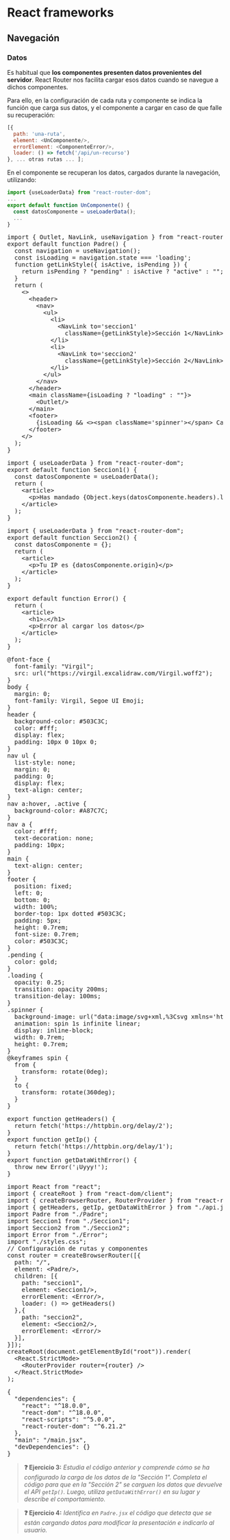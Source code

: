 # React frameworks
## Navegación
### Datos

Es habitual que **los componentes presenten datos provenientes del servidor**. React Router nos facilita cargar esos datos cuando se navegue a dichos componentes. 

Para ello, en la configuración de cada ruta y componente se indica la función que carga sus datos, y el componente a cargar en caso de que falle su recuperación:

```js
[{
  path: 'una-ruta',
  element: <UnComponente/>,
  errorElement: <ComponenteError/>,
  loader: () => fetch('/api/un-recurso')
}, ... otras rutas ... ];
```

En el componente se recuperan los datos, cargados durante la navegación, utilizando:

```js
import {useLoaderData} from "react-router-dom";
...
export default function UnComponente() {
  const datosComponente = useLoaderData();
  ...
}
```

<div class="sandpack" data-height="350px" data-width="65" data-navigator="true"><pre data-file="Padre.jsx">
import { Outlet, NavLink, useNavigation } from "react-router-dom";
export default function Padre() {
  const navigation = useNavigation();
  const isLoading = navigation.state === 'loading';
  function getLinkStyle({ isActive, isPending }) {
    return isPending ? "pending" : isActive ? "active" : "";
  }
  return (
    &lt;>
      &lt;header>
        &lt;nav>
          &lt;ul>
            &lt;li>
              &lt;NavLink to='seccion1' 
                className={getLinkStyle}>Sección 1&lt;/NavLink>
            &lt;/li>
            &lt;li>
              &lt;NavLink to='seccion2' 
                className={getLinkStyle}>Sección 2&lt;/NavLink>
            &lt;/li>
          &lt;/ul>
        &lt;/nav>
      &lt;/header>
      &lt;main className={isLoading ? "loading" : ""}>
        &lt;Outlet/>
      &lt;/main>
      &lt;footer>
        {isLoading && &lt;>&lt;span className='spinner'>&lt;/span> Cargando datos ...&lt;/>}
      &lt;/footer>
    &lt;/>
  );
}
</pre><pre data-file="Seccion1.jsx" data-hidden="true">
import { useLoaderData } from "react-router-dom";
export default function Seccion1() {
  const datosComponente = useLoaderData();
  return (
    &lt;article>
      &lt;p>Has mandado {Object.keys(datosComponente.headers).length} cabeceras&lt;/p>
    &lt;/article>
  );
}
</pre><pre data-file="Seccion2.jsx">
import { useLoaderData } from "react-router-dom";
export default function Seccion2() {
  const datosComponente = {};
  return (
    &lt;article>
      &lt;p>Tu IP es {datosComponente.origin}&lt;/p>
    &lt;/article>
  );
}
</pre><pre data-file="Error.jsx" data-hidden="true">
export default function Error() {
  return (
    &lt;article>
      &lt;h1>⚠️&lt;/h1>
      &lt;p>Error al cargar los datos&lt;/p>
    &lt;/article>
  );
}
</pre><pre data-file="styles.css" data-hidden="true">
@font-face {
  font-family: "Virgil";
  src: url("https://virgil.excalidraw.com/Virgil.woff2");
}
body {
  margin: 0;
  font-family: Virgil, Segoe UI Emoji;
}
header {
  background-color: #503C3C;
  color: #fff;
  display: flex;
  padding: 10px 0 10px 0;
}
nav ul {
  list-style: none;
  margin: 0;
  padding: 0;
  display: flex;
  text-align: center;
}
nav a:hover, .active {
  background-color: #A87C7C;
}
nav a {
  color: #fff;
  text-decoration: none;
  padding: 10px;
}
main {
  text-align: center;
}
footer {
  position: fixed;
  left: 0;
  bottom: 0;
  width: 100%;
  border-top: 1px dotted #503C3C;
  padding: 5px;
  height: 0.7rem;
  font-size: 0.7rem;
  color: #503C3C;
}
.pending {
  color: gold;
}
.loading {
  opacity: 0.25;
  transition: opacity 200ms;
  transition-delay: 100ms;
}
.spinner {
  background-image: url("data:image/svg+xml,%3Csvg xmlns='http://www.w3.org/2000/svg' fill='none' viewBox='0 0 24 24'%3E%3Cpath stroke='black' strokeLinecap='round' strokeLinejoin='round' strokeWidth='2' d='M20 4v5h-.582m0 0a8.001 8.001 0 00-15.356 2m15.356-2H15M4 20v-5h.581m0 0a8.003 8.003 0 0015.357-2M4.581 15H9' /%3E%3C/svg%3E");
  animation: spin 1s infinite linear;
  display: inline-block;
  width: 0.7rem;
  height: 0.7rem;
}
@keyframes spin {
  from {
    transform: rotate(0deg);
  }
  to {
    transform: rotate(360deg);
  }
}
</pre><pre data-file="api.js">
export function getHeaders() {
  return fetch('https://httpbin.org/delay/2');
}
export function getIp() {
  return fetch('https://httpbin.org/delay/1');
}
export function getDataWithError() {
  throw new Error('¡Uyyy!');
}
</pre><pre data-file="main.jsx" data-active="true">
import React from "react";
import { createRoot } from "react-dom/client";
import { createBrowserRouter, RouterProvider } from "react-router-dom";
import { getHeaders, getIp, getDataWithError } from "./api.js";
import Padre from "./Padre";
import Seccion1 from "./Seccion1";
import Seccion2 from "./Seccion2";
import Error from "./Error";
import "./styles.css";
// Configuración de rutas y componentes
const router = createBrowserRouter([{
  path: "/",
  element: &lt;Padre/>,
  children: [{
    path: "seccion1",
    element: &lt;Seccion1/>,
    errorElement: &lt;Error/>,
    loader: () => getHeaders()
  },{
    path: "seccion2",
    element: &lt;Seccion2/>,
    errorElement: &lt;Error/>
  }],
}]);
createRoot(document.getElementById("root")).render(
  &lt;React.StrictMode>
    &lt;RouterProvider router={router} />
  &lt;/React.StrictMode>
);
</pre><pre data-file="package.json" data-hidden="true">
{
  "dependencies": {
    "react": "^18.0.0",
    "react-dom": "^18.0.0",
    "react-scripts": "^5.0.0",
    "react-router-dom": "^6.21.2"
  },
  "main": "/main.jsx",
  "devDependencies": {}
}
</pre></div>

> **❓ Ejercicio 3:** _Estudia el código anterior y comprende cómo se ha configurado la carga de los datos de la "Sección 1". Completa el código para que en la "Sección 2" se carguen los datos que devuelve el API `getIp()`. Luego, utiliza `getDataWithError()` en su lugar y describe el comportamiento._

> **❓ Ejercicio 4:** _Identifica en `Padre.jsx` el código que detecta que se están cargando datos para modificar la presentación e indicarlo al usuario._